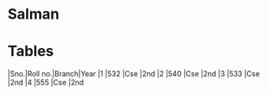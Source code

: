 # Salman
# Tables

|Sno.|Roll no.|Branch|Year
|1   |532     |Cse   |2nd
|2   |540     |Cse   |2nd
|3   |533     |Cse   |2nd
|4   |555     |Cse   |2nd

